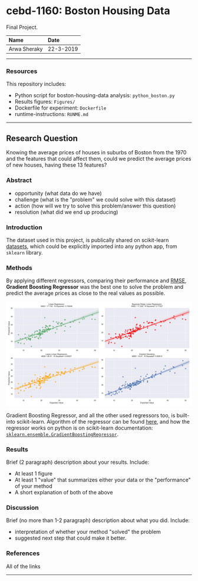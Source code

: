 # cebd-1160: Boston Housing Data
Final Project.

| Name | Date |
|:-------|:---------------|
| Arwa Sheraky | 22-3-2019 |

-----

### Resources
This repository includes:

- Python script for boston-housing-data analysis: `python_boston.py`
- Results figures: `Figures/`
- Dockerfile for experiment: `Dockerfile`
- runtime-instructions: `RUNME.md`

-----

## Research Question
Knowing the average prices of houses in suburbs of Boston from the 1970 and the features that could affect them, could we predict the average prices of new houses, having these 13 features?

### Abstract

- opportunity (what data do we have)
- challenge (what is the "problem" we could solve with this dataset)
- action (how will we try to solve this problem/answer this question)
- resolution (what did we end up producing)

### Introduction
The dataset used in this project, is publically shared on scikit-learn [datasets](https://scikit-learn.org/stable/datasets/index.html#boston-dataset), which could be explicitly imported into any python app, from `sklearn` library.

### Methods

By applying different regressors, comparing their performance and [RMSE](https://www.statisticshowto.datasciencecentral.com/rmse/), **Gradient Boosting Regressor** was the best one to solve the problem and predict the average prices as close to the real values as possible.

![Models Comparison](./Figures/Regression_Models.png)

Gradient Boosting Regressor, and all the other used regressors too, is built-into scikit-learn. Algorithm of the regressor can be found [here](https://en.wikipedia.org/wiki/Gradient_boosting#Algorithm), and how the regressor works on python is on scikit-learn documentation: [`sklearn.ensemble.GradientBoostingRegressor`](https://scikit-learn.org/stable/modules/generated/sklearn.ensemble.GradientBoostingRegressor.html#sklearn.ensemble.GradientBoostingRegressor).

### Results

Brief (2 paragraph) description about your results. Include:

- At least 1 figure
- At least 1 "value" that summarizes either your data or the "performance" of your method
- A short explanation of both of the above

### Discussion
Brief (no more than 1-2 paragraph) description about what you did. Include:

- interpretation of whether your method "solved" the problem
- suggested next step that could make it better.

### References
All of the links

-------
